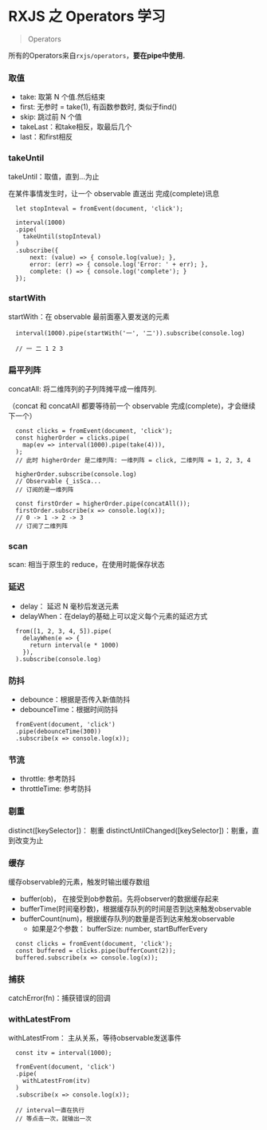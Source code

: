 # RXJS 之 Operators 学习

> Operators

所有的Operators来自`rxjs/operators`，**要在pipe中使用.**

### 取值

* take: 取第 N 个值.然后结束
* first: 无参时 = take(1), 有函数参数时, 类似于find()
* skip: 跳过前 N 个值
* takeLast：和take相反，取最后几个
* last：和first相反

### takeUntil

takeUntil：取值，直到...为止

在某件事情发生时，让一个 observable 直送出 完成(complete)讯息

```
  let stopInteval = fromEvent(document, 'click');  

  interval(1000)
  .pipe(
    takeUntil(stopInteval)
  )
  .subscribe({
      next: (value) => { console.log(value); },
      error: (err) => { console.log('Error: ' + err); },
      complete: () => { console.log('complete'); }
  });
```

### startWith

startWith：在 observable 最前面塞入要发送的元素

```
  interval(1000).pipe(startWith('一', '二')).subscribe(console.log)

  // 一 二 1 2 3
```

### 扁平列阵

concatAll: 将二维阵列的子列阵摊平成一维阵列.

（concat 和 concatAll 都要等待前一个 observable 完成(complete)，才会继续下一个）

```
  const clicks = fromEvent(document, 'click');
  const higherOrder = clicks.pipe(
    map(ev => interval(1000).pipe(take(4))),
  );
  // 此时 higherOrder 是二维列阵: 一维列阵 = click, 二维列阵 = 1, 2, 3, 4

  higherOrder.subscribe(console.log)
  // Observable {_isSca...
  // 订阅的是一维列阵

  const firstOrder = higherOrder.pipe(concatAll());
  firstOrder.subscribe(x => console.log(x));
  // 0 -> 1 -> 2 -> 3
  // 订阅了二维列阵
```

### scan

scan: 相当于原生的 reduce，在使用时能保存状态


### 延迟

* delay： 延迟 N 毫秒后发送元素
* delayWhen：在delay的基础上可以定义每个元素的延迟方式

```
  from([1, 2, 3, 4, 5]).pipe(
    delayWhen(e => {
      return interval(e * 1000)
    }),
  ).subscribe(console.log)
```

### 防抖

* debounce：根据是否传入新值防抖
* debounceTime：根据时间防抖

```
  fromEvent(document, 'click')
  .pipe(debounceTime(300))
  .subscribe(x => console.log(x));
```

### 节流

* throttle: 参考防抖
* throttleTime: 参考防抖

### 剔重

distinct([keySelector])： 剔重
distinctUntilChanged([keySelector])：剔重，直到改变为止

### 缓存

缓存observable的元素，触发时输出缓存数组

* buffer(ob)， 在接受到ob参数前。先将observer的数据缓存起来
* bufferTime(时间毫秒数)，根据缓存队列的时间是否到达来触发observable
* bufferCount(num)，根据缓存队列的数量是否到达来触发observable
  * 如果是2个参数： bufferSize: number, startBufferEvery

```
  const clicks = fromEvent(document, 'click');
  const buffered = clicks.pipe(bufferCount(2));
  buffered.subscribe(x => console.log(x));
```

### 捕获

catchError(fn)：捕获错误的回调

### withLatestFrom

withLatestFrom： 主从关系，等待observable发送事件

```
  const itv = interval(1000);
  
  fromEvent(document, 'click')
  .pipe(
    withLatestFrom(itv)
  )
  .subscribe(x => console.log(x));

  // interval一直在执行
  // 等点击一次，就输出一次
```